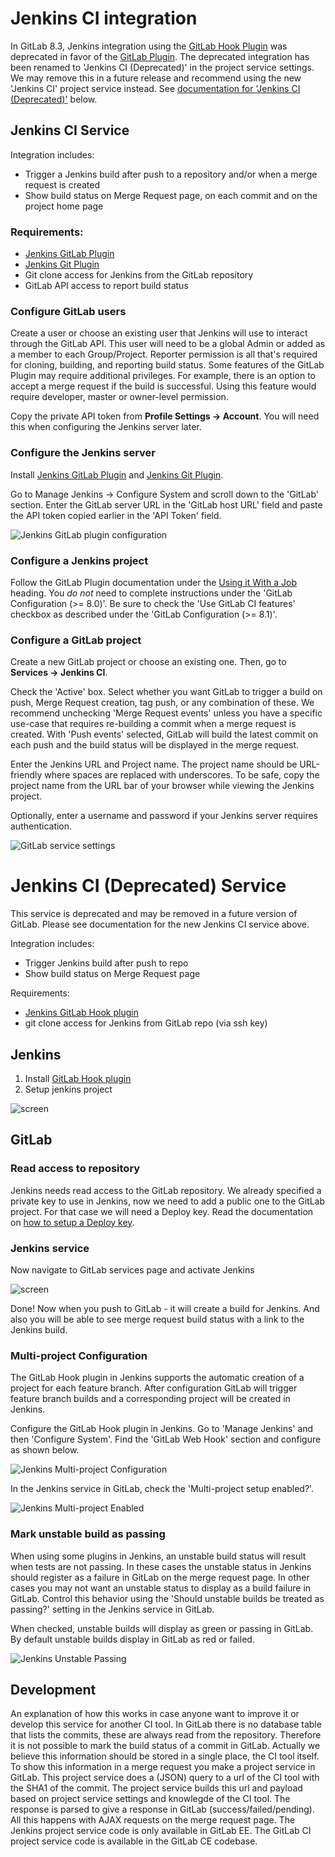 # Jenkins CI integration

In GitLab 8.3, Jenkins integration using the
[GitLab Hook Plugin](https://wiki.jenkins-ci.org/display/JENKINS/GitLab+Hook+Plugin)
was deprecated in favor of the
[GitLab Plugin](https://wiki.jenkins-ci.org/display/JENKINS/GitLab+Plugin).
The deprecated integration has been renamed to 'Jenkins CI (Deprecated)' in the
project service settings. We may remove this in a future release and recommend
using the new 'Jenkins CI' project service instead. See
[documentation for 'Jenkins CI (Deprecated)'](#jenkins-ci-deprecated-service)
below.

## Jenkins CI Service

Integration includes:

* Trigger a Jenkins build after push to a repository and/or when a merge request
  is created
* Show build status on Merge Request page, on each commit and on the project
  home page

### Requirements:

* [Jenkins GitLab Plugin](https://wiki.jenkins-ci.org/display/JENKINS/GitLab+Plugin)
* [Jenkins Git Plugin](https://wiki.jenkins-ci.org/display/JENKINS/Git+Plugin)
* Git clone access for Jenkins from the GitLab repository
* GitLab API access to report build status

### Configure GitLab users

Create a user or choose an existing user that Jenkins will use to interact
through the GitLab API. This user will need to be a global Admin or added
as a member to each Group/Project. Reporter permission is all that's required
for cloning, building, and reporting build status. Some features of the GitLab
Plugin may require additional privileges. For example, there is an option to
accept a merge request if the build is successful. Using this feature would
require developer, master or owner-level permission.

Copy the private API token from **Profile Settings -> Account**. You will need this
when configuring the Jenkins server later.

### Configure the Jenkins server

Install [Jenkins GitLab Plugin](https://wiki.jenkins-ci.org/display/JENKINS/GitLab+Plugin)
and [Jenkins Git Plugin](https://wiki.jenkins-ci.org/display/JENKINS/Git+Plugin).

Go to Manage Jenkins -> Configure System and scroll down to the 'GitLab' section.
Enter the GitLab server URL in the 'GitLab host URL' field and paste the API token
copied earlier in the 'API Token' field.

![Jenkins GitLab plugin configuration](jenkins_gitlab_plugin_config.png)

### Configure a Jenkins project

Follow the GitLab Plugin documentation under the
[Using it With a Job](https://github.com/jenkinsci/gitlab-plugin#using-it-with-a-job)
heading. You *do not* need to complete instructions under the 'GitLab
Configuration (>= 8.0)'. Be sure to check the 'Use GitLab CI features' checkbox
as described under the 'GitLab Configuration (>= 8.1)'.

### Configure a GitLab project

Create a new GitLab project or choose an existing one. Then, go to **Services ->
Jenkins CI**.

Check the 'Active' box. Select whether you want GitLab to trigger a build
on push, Merge Request creation, tag push, or any combination of these. We
recommend unchecking 'Merge Request events' unless you have a specific use-case
that requires re-building a commit when a merge request is created. With 'Push
events' selected, GitLab will build the latest commit on each push and the build
status will be displayed in the merge request.

Enter the Jenkins URL and Project name. The project name should be URL-friendly
where spaces are replaced with underscores. To be safe, copy the project name
from the URL bar of your browser while viewing the Jenkins project.

Optionally, enter a username and password if your Jenkins server requires
authentication.

![GitLab service settings](jenkins_gitlab_service_settings.png)

# Jenkins CI (Deprecated) Service

This service is deprecated and may be removed in a future version of GitLab.
Please see documentation for the new Jenkins CI service above.

Integration includes:

* Trigger Jenkins build after push to repo
* Show build status on Merge Request page

Requirements: 

* [Jenkins GitLab Hook plugin](https://wiki.jenkins-ci.org/display/JENKINS/GitLab+Hook+Plugin)
* git clone access for Jenkins from GitLab repo (via ssh key)

## Jenkins

1. Install [GitLab Hook plugin](https://wiki.jenkins-ci.org/display/JENKINS/GitLab+Hook+Plugin)
2. Setup jenkins project

![screen](jenkins_project.png)


## GitLab


### Read access to repository

Jenkins needs read access to the GitLab repository. We already specified a
private key to use in Jenkins, now we need to add a public one to the GitLab
project. For that case we will need a Deploy key. Read the documentation on
[how to setup a Deploy key](../../ssh/README.md#deploy-keys).

### Jenkins service

Now navigate to GitLab services page and activate Jenkins

![screen](jenkins_gitlab_service.png)

Done! Now when you push to GitLab - it will create a build for Jenkins.
And also you will be able to see merge request build status with a link to the Jenkins build.

### Multi-project Configuration

The GitLab Hook plugin in Jenkins supports the automatic creation of a project
for each feature branch. After configuration GitLab will trigger feature branch
builds and a corresponding project will be created in Jenkins.

Configure the GitLab Hook plugin in Jenkins. Go to 'Manage Jenkins' and then
'Configure System'. Find the 'GitLab Web Hook' section and configure as shown below.

![Jenkins Multi-project Configuration](jenkins_multiproject_configuration.png)

In the Jenkins service in GitLab, check the 'Multi-project setup enabled?'.

![Jenkins Multi-project Enabled](jenkins_multiproject_enabled.png)

### Mark unstable build as passing

When using some plugins in Jenkins, an unstable build status will result when
tests are not passing. In these cases the unstable status in Jenkins should
register as a failure in GitLab on the merge request page. In other cases you
may not want an unstable status to display as a build failure in GitLab. Control
this behavior using the 'Should unstable builds be treated as passing?' setting
in the Jenkins service in GitLab.

When checked, unstable builds will display as green or passing in GitLab. By
default unstable builds display in GitLab as red or failed.

![Jenkins Unstable Passing](jenkins_unstable_passing.png)

## Development

An explanation of how this works in case anyone want to improve it or develop this service for another CI tool.
In GitLab there is no database table that lists the commits, these are always read from the repository.
Therefore it is not possible to mark the build status of a commit in GitLab.
Actually we believe this information should be stored in a single place, the CI tool itself.
To show this information in a merge request you make a project service in GitLab.
This project service does a (JSON) query to a url of the CI tool with the SHA1 of the commit.
The project service builds this url and payload based on project service settings and knowlegde of the CI tool.
The response is parsed to give a response in GitLab (success/failed/pending).
All this happens with AJAX requests on the merge request page.
The Jenkins project service code is only available in GitLab EE.
The GitLab CI project service code is available in the GitLab CE codebase.
